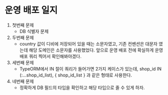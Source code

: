 # 운영 배포 일지

1. 첫번째 문제
   - DB 식별자 문제
2. 두번째 문제
   - country 값이 디비에 저장되어 있을 때는 소문자였고, 기존 컨벤션은 대문자 였는데 해당 도메인은 소문자를 사용했었다. 앞으로 운영 배포 전에 확실하게 운영 배포 쿼리 찍어서 확인해봐야겠다.
3. 세번째 문제
   - TypeORM에서 IN 절이 쿼리가 들어가면 2가지 케이스가 있는데, shop_id IN (:...shop_id_list), { shop_id_list } 과 같은 형태로 사용한다.
4. 네번째 문제
   - 정확하게 DB 필드의 타입을 확인하고 해당 타입으로 줄 수 있게 하자.

